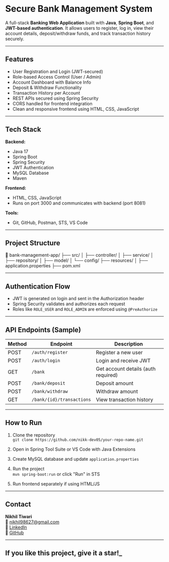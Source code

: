 # Secure Bank Management System

A full-stack **Banking Web Application** built with **Java**, **Spring Boot**, and **JWT-based authentication**. It allows users to register, log in, view their account details, deposit/withdraw funds, and track transaction history securely.

---

## Features

- User Registration and Login (JWT-secured)  
- Role-based Access Control (User / Admin)  
- Account Dashboard with Balance Info  
- Deposit & Withdraw Functionality  
- Transaction History per Account  
- REST APIs secured using Spring Security  
- CORS handled for frontend integration  
- Clean and responsive frontend using HTML, CSS, JavaScript  

---

## Tech Stack

**Backend:**  
- Java 17  
- Spring Boot  
- Spring Security  
- JWT Authentication  
- MySQL Database  
- Maven  

**Frontend:**  
- HTML, CSS, JavaScript  
- Runs on port 3000 and communicates with backend (port 8081)

**Tools:**  
- Git, GitHub, Postman, STS, VS Code

---

## Project Structure
📁 bank-management-app/
├── src/
│ ├── controller/
│ ├── service/
│ ├── repository/
│ ├── model/
│ └── config/
├── resources/
│ ├── application.properties
├── pom.xml


---

## Authentication Flow

- JWT is generated on login and sent in the Authorization header  
- Spring Security validates and authorizes each request  
- Roles like `ROLE_USER` and `ROLE_ADMIN` are enforced using `@PreAuthorize`

---

## API Endpoints (Sample)

| Method | Endpoint | Description |
|--------|----------|-------------|
| POST   | `/auth/register` | Register a new user |
| POST   | `/auth/login` | Login and receive JWT |
| GET    | `/bank` | Get account details (auth required) |
| POST   | `/bank/deposit` | Deposit amount |
| POST   | `/bank/withdraw` | Withdraw amount |
| GET    | `/bank/{id}/transactions` | View transaction history |

---

## How to Run

1. Clone the repository  
   `git clone https://github.com/nikk-dev05/your-repo-name.git`

2. Open in Spring Tool Suite or VS Code with Java Extensions

3. Create MySQL database and update `application.properties`

4. Run the project  
   `mvn spring-boot:run` or click "Run" in STS

5. Run frontend separately if using HTML/JS

---

## Contact

**Nikhil Tiwari**  
📧 nikhil98627@gmail.com  
🔗 [LinkedIn](https://www.linkedin.com/in/nikhil-tiwari-9806222b2)  
🔗 [GitHub](https://github.com/nikk-dev05)

---

##  If you like this project, give it a star!_

